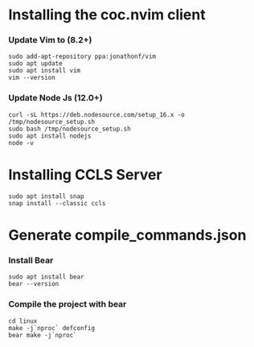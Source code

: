 # Installing the coc.nvim client

### Update Vim to (8.2+)

```
sudo add-apt-repository ppa:jonathonf/vim
sudo apt update
sudo apt install vim
vim --version
```

### Update Node Js (12.0+)

```
curl -sL https://deb.nodesource.com/setup_16.x -o /tmp/nodesource_setup.sh
sudo bash /tmp/nodesource_setup.sh
sudo apt install nodejs
node -v
```

# Installing CCLS Server

```
sudo apt install snap
snap install --classic ccls
```

# Generate compile_commands.json

### Install Bear

```
sudo apt install bear
bear --version
```

### Compile the project with bear

```
cd linux
make -j`nproc` defconfig
bear make -j`nproc`
```
